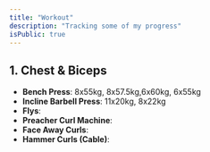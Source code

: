 ```yaml
---
title: "Workout"
description: "Tracking some of my progress"
isPublic: true
---
```


## 1. Chest & Biceps
* **Bench Press**:
  8x55kg, 8x57.5kg,6x60kg, 6x55kg
* **Incline Barbell Press**:
  11x20kg, 8x22kg
* **Flys**:
* **Preacher Curl Machine**: 
* **Face Away Curls**:
* **Hammer Curls (Cable)**:
